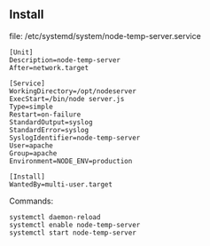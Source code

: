 ## Install

file: /etc/systemd/system/node-temp-server.service
```
[Unit]
Description=node-temp-server
After=network.target

[Service]
WorkingDirectory=/opt/nodeserver
ExecStart=/bin/node server.js
Type=simple
Restart=on-failure
StandardOutput=syslog
StandardError=syslog
SyslogIdentifier=node-temp-server
User=apache
Group=apache
Environment=NODE_ENV=production

[Install]
WantedBy=multi-user.target
```

Commands:
```
systemctl daemon-reload
systemctl enable node-temp-server
systemctl start node-temp-server
```

